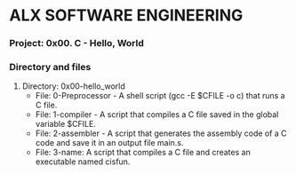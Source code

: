 # ALX SOFTWARE ENGINEERING

### Project: 0x00. C - Hello, World

### Directory and files
1. Directory: 0x00-hello_world
   - File: 0-Preprocessor - A shell script (gcc -E $CFILE -o c) that runs a C file.
   - File: 1-compiler - A script that compiles a C file saved in the global variable $CFILE.
   - File: 2-assembler - A script that generates the assembly code of a C code and save it in an output file main.s.
   - File: 3-name: A script that compiles a C file and creates an executable named cisfun.
   